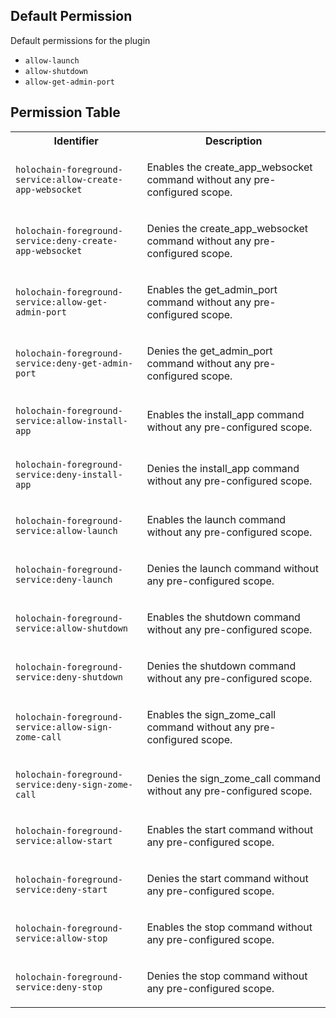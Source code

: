 ## Default Permission

Default permissions for the plugin

- `allow-launch`
- `allow-shutdown`
- `allow-get-admin-port`

## Permission Table 

<table>
<tr>
<th>Identifier</th>
<th>Description</th>
</tr>


<tr>
<td>

`holochain-foreground-service:allow-create-app-websocket`

</td>
<td>

Enables the create_app_websocket command without any pre-configured scope.

</td>
</tr>

<tr>
<td>

`holochain-foreground-service:deny-create-app-websocket`

</td>
<td>

Denies the create_app_websocket command without any pre-configured scope.

</td>
</tr>

<tr>
<td>

`holochain-foreground-service:allow-get-admin-port`

</td>
<td>

Enables the get_admin_port command without any pre-configured scope.

</td>
</tr>

<tr>
<td>

`holochain-foreground-service:deny-get-admin-port`

</td>
<td>

Denies the get_admin_port command without any pre-configured scope.

</td>
</tr>

<tr>
<td>

`holochain-foreground-service:allow-install-app`

</td>
<td>

Enables the install_app command without any pre-configured scope.

</td>
</tr>

<tr>
<td>

`holochain-foreground-service:deny-install-app`

</td>
<td>

Denies the install_app command without any pre-configured scope.

</td>
</tr>

<tr>
<td>

`holochain-foreground-service:allow-launch`

</td>
<td>

Enables the launch command without any pre-configured scope.

</td>
</tr>

<tr>
<td>

`holochain-foreground-service:deny-launch`

</td>
<td>

Denies the launch command without any pre-configured scope.

</td>
</tr>

<tr>
<td>

`holochain-foreground-service:allow-shutdown`

</td>
<td>

Enables the shutdown command without any pre-configured scope.

</td>
</tr>

<tr>
<td>

`holochain-foreground-service:deny-shutdown`

</td>
<td>

Denies the shutdown command without any pre-configured scope.

</td>
</tr>

<tr>
<td>

`holochain-foreground-service:allow-sign-zome-call`

</td>
<td>

Enables the sign_zome_call command without any pre-configured scope.

</td>
</tr>

<tr>
<td>

`holochain-foreground-service:deny-sign-zome-call`

</td>
<td>

Denies the sign_zome_call command without any pre-configured scope.

</td>
</tr>

<tr>
<td>

`holochain-foreground-service:allow-start`

</td>
<td>

Enables the start command without any pre-configured scope.

</td>
</tr>

<tr>
<td>

`holochain-foreground-service:deny-start`

</td>
<td>

Denies the start command without any pre-configured scope.

</td>
</tr>

<tr>
<td>

`holochain-foreground-service:allow-stop`

</td>
<td>

Enables the stop command without any pre-configured scope.

</td>
</tr>

<tr>
<td>

`holochain-foreground-service:deny-stop`

</td>
<td>

Denies the stop command without any pre-configured scope.

</td>
</tr>
</table>
